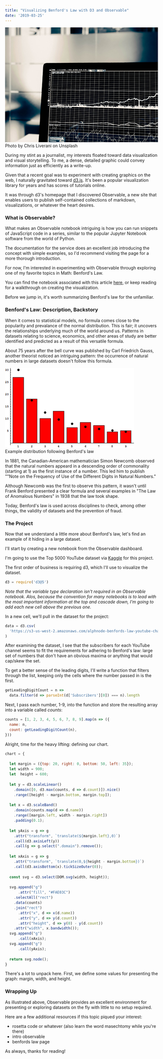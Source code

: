 ```yaml
---
title: "Visualizing Benford's Law with D3 and Observable"
date: '2019-03-25'
---
```


<div id="img-container">
<img id="stats-img" src="./images/stats.jpg">
<div class="src-container"><span class="source">Photo by Chris Liverani on Unsplash</span></div>
</div>

During my stint as a journalist, my interests floated toward data visualization and visual storytelling. To me, a dense, detailed graphic could convey information just as efficiently as a write-up.

Given that a recent goal was to experiment with creating graphics on the web, I naturally gravitated toward <a href="https://d3js.org/" target="_blank">d3.js</a>. It's been a popular visualization library for years and has scores of tutorials online.

It was through d3's homepage that I discovered Observable, a new site that enables users to publish self-contained collections of markdown, visualizations, or whatever the heart desires.

### What is Observable?

What makes an Observable notebook intriguing is how you can run snippets of JavaScript code in a series, similar to the popular Jupyter Notebook software from the world of Python.

The documentation for the service does an excellent job introducing the concept with simple examples, so I'd recommend visiting the page for a more thorough introduction.

For now, I'm interested in experimenting with Observable through exploring one of my favorite topics in Math: Benford's Law.

You can find the notebook associated with this article <a href="https://observablehq.com/@alephnode/benfords-law-top-5000-youtube-channels-edition" target="_blank">here</a>, or keep reading for a walkthrough on creating the visualization.

Before we jump in, it's worth summarizing Benford's law for the unfamiliar.

### Benford's Law: Description, Backstory

When it comes to statistical models, no formula comes close to the popularity and prevalance of the normal distribution. This is fair; it uncovers the relationships underlying much of the world around us. Patterns in datasets relating to science, economics, and other areas of study are better identified and predicted as a result of this versatile formula.

About 75 years after the bell curve was published by Carl Friedrich Gauss, another theorist noticed an intriguing pattern: the occurrence of natural numbers in large datasets doesn't follow this formula.

<div id="img-container">
<img id="benford-img" src="./images/benford_example.png">
<div class="src-container"><span class="source">Example distribution following Benford's law</span></div>
</div>

In 1881, the Canadian-American mathematician Simon Newcomb observed that the natural numbers appeard in a descending order of commonality (starting at 1) as the first instance of a number. This led him to publish ""Note on the Frequency of Use of the Different Digits in Natural Numbers."

Although Newcomb was the first to observe this pattern, it wasn't until Frank Benford presented a clear formula and several examples in "The Law of Anomalous Numbers" in 1938 that the law took shape.

Today, Benford's law is used across disciplines to check, among other things, the validity of datasets and the prevention of fraud.

### The Project

Now that we understand a little more about Benford's law, let's find an example of it hiding in a large dataset.

I'll start by creating a new notebook from the Observable dashboard.

I'm going to use the Top 5000 YouTube dataset via <a href="https://www.kaggle.com/mdhrumil/top-5000-youtube-channels-data-from-socialblade" target="_blank">Kaggle</a> for this project.

The first order of business is requiring d3, which I'll use to visualize the dataset.

```javascript
d3 = require('d3@5')
```

_Note that the variable type declaration isn't required in an Observable notebook. Alos, because the convention for many notebooks is to lead with the most important information at the top and cascade down, I'm going to add each new cell above the previous one._

In a new cell, we'll pull in the dataset for the project:

```javascript
data = d3.csv(
  'https://s3-us-west-2.amazonaws.com/alphnode-benfords-law-youtube-channel-stats/data.csv'
)
```

After examining the dataset, I see that the subscribers for each YouTube channel seems to fit the requirements for adhering to Benford's law: large set of numbers that don't have an obvious maxima or anything that would cap/skew the set.

To get a better sense of the leading digits, I'll write a function that filters through the list, keeping only the cells where the number passed in is the first.

```javascript
getLeadingDigitCount = n =>
  data.filter(d => parseInt(d['Subscribers'][0]) === n).length
```

Next, I pass each number, 1-9, into the function and store the resulting array into a variable called _counts_:

```javascript
counts = [1, 2, 3, 4, 5, 6, 7, 8, 9].map(n => ({
  name: n,
  count: getLeadingDigitCount(n),
}))
```

Alright, time for the heavy lifting: defining our chart.

```javascript
chart = {

  let margin = ({top: 20, right: 0, bottom: 50, left: 35});
  let width = 900;
  let  height = 600;

  let y = d3.scaleLinear()
    .domain([0, d3.max(counts, d => d.count)]).nice()
    .range([height - margin.bottom, margin.top]);

  let x = d3.scaleBand()
    .domain(counts.map(d => d.name))
    .range([margin.left, width - margin.right])
    .padding(0.1);

  let yAxis = g => g
    .attr("transform", `translate(${margin.left},0)`)
    .call(d3.axisLeft(y))
    .call(g => g.select(".domain").remove());

  let xAxis = g => g
    .attr("transform", `translate(0,${height - margin.bottom})`)
    .call(d3.axisBottom(x).tickSizeOuter(0));

  const svg = d3.select(DOM.svg(width, height));

  svg.append("g")
      .attr("fill", "#FAE03C")
    .selectAll("rect")
    .data(counts)
    .join("rect")
      .attr("x", d => x(d.name))
      .attr("y", d => y(d.count))
      .attr("height", d => y(0) - y(d.count))
    .attr("width", x.bandwidth());
  svg.append("g")
      .call(xAxis);
  svg.append("g")
      .call(yAxis);

  return svg.node();
}
```

There's a lot to unpack here. First, we define some values for presenting the graph: margin, width, and height.

### Wrapping Up

As illustrated above, Observable provides an excellent environment for presenting or exploring datasets on the fly with little to no setup required.

Here are a few additional resources if this topic piqued your interest:

- rosetta code or whatever (also learn the word masechtomy while you're there)
- intro observable
- benfords law page

As always, thanks for reading!
